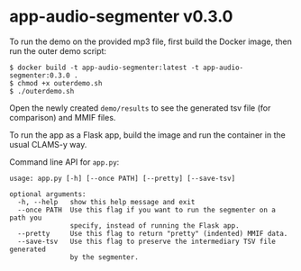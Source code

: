 # app-audio-segmenter v0.3.0

To run the demo on the provided mp3 file, first build the Docker image, then run the outer demo script:

```
$ docker build -t app-audio-segmenter:latest -t app-audio-segmenter:0.3.0 .
$ chmod +x outerdemo.sh
$ ./outerdemo.sh
```

Open the newly created `demo/results` to see the generated tsv file (for comparison) and MMIF files.

To run the app as a Flask app, build the image and run the container in the usual CLAMS-y way.

Command line API for `app.py`:

```
usage: app.py [-h] [--once PATH] [--pretty] [--save-tsv]

optional arguments:
  -h, --help   show this help message and exit
  --once PATH  Use this flag if you want to run the segmenter on a path you
               specify, instead of running the Flask app.
  --pretty     Use this flag to return "pretty" (indented) MMIF data.
  --save-tsv   Use this flag to preserve the intermediary TSV file generated
               by the segmenter.
```
